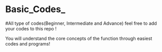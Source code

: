 # Basic_Codes_
#All type of codes(Beginner, Intermediate and Advance) feel free to add your codes to this repo !

You will understand the core concepts of the function through easiest codes and programs!
